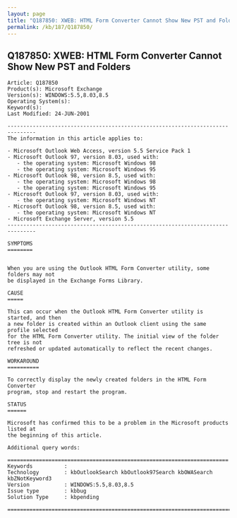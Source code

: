 ```yaml
---
layout: page
title: "Q187850: XWEB: HTML Form Converter Cannot Show New PST and Folders"
permalink: /kb/187/Q187850/
---
```


## Q187850: XWEB: HTML Form Converter Cannot Show New PST and Folders

	Article: Q187850
	Product(s): Microsoft Exchange
	Version(s): WINDOWS:5.5,8.03,8.5
	Operating System(s): 
	Keyword(s): 
	Last Modified: 24-JUN-2001
	
	-------------------------------------------------------------------------------
	The information in this article applies to:
	
	- Microsoft Outlook Web Access, version 5.5 Service Pack 1 
	- Microsoft Outlook 97, version 8.03, used with:
	   - the operating system: Microsoft Windows 98 
	   - the operating system: Microsoft Windows 95 
	- Microsoft Outlook 98, version 8.5, used with:
	   - the operating system: Microsoft Windows 98 
	   - the operating system: Microsoft Windows 95 
	- Microsoft Outlook 97, version 8.03, used with:
	   - the operating system: Microsoft Windows NT 
	- Microsoft Outlook 98, version 8.5, used with:
	   - the operating system: Microsoft Windows NT 
	- Microsoft Exchange Server, version 5.5 
	-------------------------------------------------------------------------------
	
	SYMPTOMS
	========
	
	
	When you are using the Outlook HTML Form Converter utility, some folders may not
	be displayed in the Exchange Forms Library.
	
	CAUSE
	=====
	
	This can occur when the Outlook HTML Form Converter utility is started, and then
	a new folder is created within an Outlook client using the same profile selected
	for the HTML Form Converter utility. The initial view of the folder tree is not
	refreshed or updated automatically to reflect the recent changes.
	
	WORKAROUND
	==========
	
	To correctly display the newly created folders in the HTML Form Converter
	program, stop and restart the program.
	
	STATUS
	======
	
	Microsoft has confirmed this to be a problem in the Microsoft products listed at
	the beginning of this article.
	
	Additional query words:
	
	======================================================================
	Keywords          :  
	Technology        : kbOutlookSearch kbOutlook97Search kbOWASearch kbZNotKeyword3
	Version           : WINDOWS:5.5,8.03,8.5
	Issue type        : kbbug
	Solution Type     : kbpending
	
	=============================================================================
	
